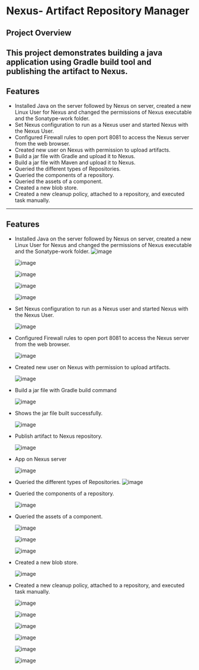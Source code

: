 # Nexus- Artifact Repository Manager

## **Project Overview**
This project demonstrates building a java application using Gradle build tool and publishing the artifact to Nexus.
---

## **Features**
- Installed Java on the server followed by Nexus on server, created a new Linux User for Nexus and changed the permissions of Nexus executable and the Sonatype-work folder.
- Set Nexus configuration to run as a Nexus user and started Nexus with the Nexus User.
- Configured Firewall rules to open port 8081 to access the Nexus server from the web browser.
- Created new user on Nexus with permission to upload artifacts.
- Build a jar file with Gradle and upload it to Nexus.
- Build a jar file with Maven and upload it to Nexus.
- Queried the different types of Repositories.
- Queried the components of a repository.
- Queried the assets of a component.
- Created a new blob store.
- Created a new cleanup policy, attached to a repository, and executed task manually.

 
---

## **Features**
- Installed Java on the server followed by Nexus on server, created a new Linux User for Nexus and changed the permissions of Nexus executable and the Sonatype-work folder.
   ![image](https://github.com/user-attachments/assets/bce7c2e2-acb8-4ef1-b070-70b5bc92b2e5)

  ![image](https://github.com/user-attachments/assets/18aa1e0c-6b97-45ed-80cb-f73e83bf5ead)


  ![image](https://github.com/user-attachments/assets/a297274d-f1ba-4778-bb19-0429241216be)


  ![image](https://github.com/user-attachments/assets/ebfc05bf-0449-45d4-abbf-1751f5948cde)


  ![image](https://github.com/user-attachments/assets/4ad89ab0-cde6-4049-a645-c22fec18c55f)




- Set Nexus configuration to run as a Nexus user and started Nexus with the Nexus User.

  ![image](https://github.com/user-attachments/assets/5af61c2f-e4b6-4fb6-8d30-691fea0b0dd8)




- Configured Firewall rules to open port 8081 to access the Nexus server from the web browser.

    ![image](https://github.com/user-attachments/assets/bd9ef622-2058-40d1-a556-3b6cf004c575)
  
- Created new user on Nexus with permission to upload artifacts.

  ![image](https://github.com/user-attachments/assets/b0aac479-37c9-4380-9966-f65dc539eae5)

- Build a jar file with Gradle build command
  
  ![image](https://github.com/user-attachments/assets/88f11063-522b-47c4-8326-d6ea6114861d)

- Shows the jar file built successfully.
  
  ![image](https://github.com/user-attachments/assets/bc065e40-05af-4732-b74d-12c7ea4effa2)


- Publish artifact to Nexus repository.

  ![image](https://github.com/user-attachments/assets/0fe524d4-573d-4ac7-9c14-d1d7e44b0d33)

- App on Nexus server

  ![image](https://github.com/user-attachments/assets/85310ec8-2879-4bbc-9522-cfce7f7dda00)

 
- Queried the different types of Repositories.
  ![image](https://github.com/user-attachments/assets/78e4c1ad-f2d6-47fa-8175-2bf5cc613588)

- Queried the components of a repository.

  ![image](https://github.com/user-attachments/assets/f49327cc-00ac-4a36-a4d5-5a3a90ea79a5)

- Queried the assets of a component.

  ![image](https://github.com/user-attachments/assets/18181237-63cd-4039-829e-ea6a6370bbd9)

  ![image](https://github.com/user-attachments/assets/4a793ecf-c738-4c27-a6b7-5c9be7e88fc0)

  ![image](https://github.com/user-attachments/assets/3bb086b4-1440-492a-a5a7-5189be6de5a4)


- Created a new blob store.

  ![image](https://github.com/user-attachments/assets/5316b250-90c6-451c-b0a4-1a7f5820224d)

- Created a new cleanup policy, attached to a repository, and executed task manually.

  ![image](https://github.com/user-attachments/assets/6b73153f-1802-4f7f-b33e-6bab4d6974c6)

  ![image](https://github.com/user-attachments/assets/ac41bd48-bb1f-4baf-a570-be656172038a)

  ![image](https://github.com/user-attachments/assets/d62ca957-5843-4284-8929-7bb3c0b960b3)

  ![image](https://github.com/user-attachments/assets/ce3f9a53-a951-4057-8f92-6c05998675a6)


  ![image](https://github.com/user-attachments/assets/67d65a9f-0a23-40ed-a2c6-ab907bbb64a3)


  ![image](https://github.com/user-attachments/assets/eb534598-b8c0-4391-bf65-9e26df3462ed)





